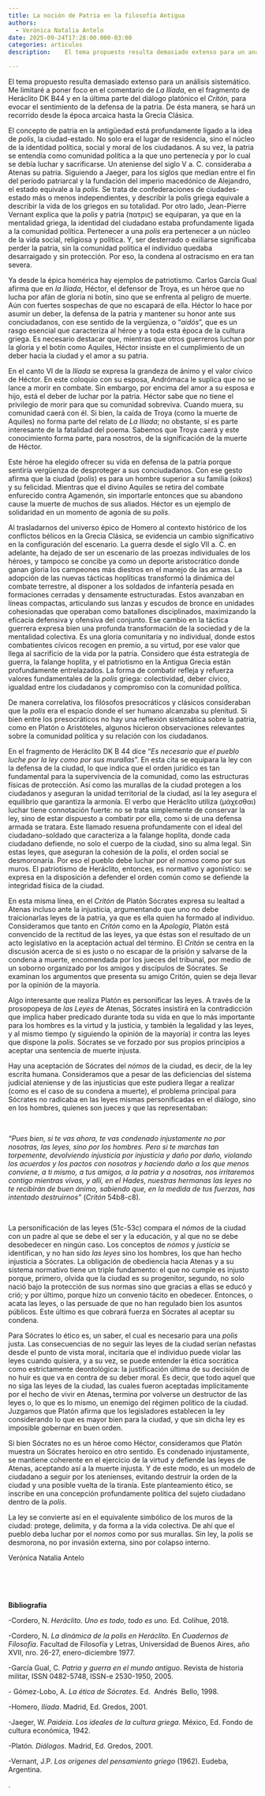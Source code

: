 ```yaml
---
title: La noción de Patria en la filosofía Antigua
authors:
  - Verónica Natalia Antelo
date: 2025-09-24T17:28:00.000-03:00
categories: articulos
description: 	El tema propuesto resulta demasiado extenso para un análisis sistemático. Me limitaré a poner foco en el comentario de La Ilíada, en el fragmento de Heráclito DK B44 y en la última parte del diálogo platónico el Critón, para evocar el sentimiento de la defensa de la patria. De ésta manera, se hará un recorrido desde la época arcaica hasta la Grecia Clásica.

---
```


<p><span style="font-weight: 400;">El tema propuesto resulta demasiado extenso para un an&aacute;lisis sistem&aacute;tico. Me limitar&eacute; a poner foco en el comentario de </span><em><span style="font-weight: 400;">La Il&iacute;ada</span></em><span style="font-weight: 400;">, en el fragmento de Her&aacute;clito DK B44 y en la &uacute;ltima parte del di&aacute;logo plat&oacute;nico el </span><em><span style="font-weight: 400;">Crit&oacute;n, </span></em><span style="font-weight: 400;">para evocar el sentimiento de la defensa de la patria.</span> <span style="font-weight: 400;">De &eacute;sta manera</span><em><span style="font-weight: 400;">, </span></em><span style="font-weight: 400;">se har&aacute; un recorrido desde la &eacute;poca arcaica hasta la Grecia Cl&aacute;sica.</span></p>
<p><span style="font-weight: 400;">El concepto de patria</span><span style="font-weight: 400;"> en la antig&uuml;edad est&aacute; profundamente ligado a la idea de </span><em><span style="font-weight: 400;">polis</span></em><span style="font-weight: 400;">, la ciudad-estado. No solo era el lugar de residencia, sino el n&uacute;cleo de la identidad pol&iacute;tica, social y moral de los ciudadanos. A su vez, la patria se entend&iacute;a como comunidad pol&iacute;tica a la que uno pertenec&iacute;a y por lo cual se deb&iacute;a luchar y sacrificarse. Un ateniense del siglo V a. C. consideraba a Atenas su patria. Siguiendo a Jaeger, para los siglos que median entre el fin del per&iacute;odo patriarcal y la fundaci&oacute;n del imperio maced&oacute;nico de Alejandro, el estado equivale a la </span><em><span style="font-weight: 400;">polis</span></em><span style="font-weight: 400;">. Se trata de confederaciones de ciudades-estado m&aacute;s o menos independientes, y describir la polis griega equivale a describir la vida de los griegos en su totalidad. Por otro lado, Jean-Pierre Vernant explica que la </span><em><span style="font-weight: 400;">polis</span></em><span style="font-weight: 400;"> y patria (&pi;&alpha;&tau;&rho;&iota;&sigmaf;) se equiparan, ya que en la mentalidad griega, la identidad del ciudadano estaba profundamente ligada a la comunidad pol&iacute;tica. Pertenecer a una </span><em><span style="font-weight: 400;">polis </span></em><span style="font-weight: 400;">era pertenecer a un n&uacute;cleo de la vida social, religiosa y pol&iacute;tica. Y, ser desterrado o exiliarse significaba perder la patria, sin la comunidad pol&iacute;tica el individuo quedaba desarraigado y sin protecci&oacute;n. Por eso, la condena al ostracismo en era tan severa.&nbsp;</span></p>
<p><span style="font-weight: 400;">Ya desde la &eacute;pica hom&eacute;rica hay ejemplos de patriotismo. Carlos Garc&iacute;a Gual afirma que en </span><em><span style="font-weight: 400;">la Il&iacute;ada</span></em><span style="font-weight: 400;">, H&eacute;ctor, el defensor de Troya, es un h&eacute;roe que no lucha por af&aacute;n de gloria ni bot&iacute;n, sino que se enfrenta al peligro de muerte. A&uacute;n con fuertes sospechas de que no escapar&aacute; de ella. H&eacute;ctor lo hace por asumir un deber, la defensa de la patria y mantener su honor ante sus conciudadanos, con ese sentido de la verg&uuml;enza, o &ldquo;</span><em><span style="font-weight: 400;">aid&oacute;s</span></em><span style="font-weight: 400;">&rdquo;, que es un rasgo esencial que caracteriza al h&eacute;roe y a toda esta &eacute;poca de la cultura griega. Es necesario destacar que, mientras que otros guerreros luchan por la gloria y el bot&iacute;n como Aquiles, H&eacute;ctor insiste en el cumplimiento de un deber hacia la ciudad y el amor a su patria.&nbsp;</span></p>
<p><span style="font-weight: 400;">En el canto VI de la </span><em><span style="font-weight: 400;">Il&iacute;ada</span></em><span style="font-weight: 400;"> se expresa la grandeza de &aacute;nimo y el valor c&iacute;vico de H&eacute;ctor. En este coloquio con su esposa, Andr&oacute;maca le suplica que no se lance a morir en combate. Sin embargo, por encima del amor a su esposa e hijo, est&aacute; el deber de luchar por la patria. H&eacute;ctor sabe que no tiene el privilegio de morir para que su comunidad sobreviva. Cuando muera, su comunidad caer&aacute; con &eacute;l. Si bien, la ca&iacute;da de Troya (como la muerte de Aquiles) no forma parte del relato de </span><em><span style="font-weight: 400;">La Il&iacute;ada</span></em><span style="font-weight: 400;">; no obstante, s&iacute; es parte interesante de la fatalidad del poema. Sabemos que Troya caer&aacute; y este conocimiento forma parte, para nosotros, de la significaci&oacute;n de la muerte de H&eacute;ctor.&nbsp;</span></p>
<p><span style="font-weight: 400;">Este h&eacute;roe ha elegido ofrecer su vida en defensa de la patria porque sentir&iacute;a verg&uuml;enza de desproteger a sus conciudadanos. Con ese gesto afirma que la ciudad (</span><em><span style="font-weight: 400;">polis</span></em><span style="font-weight: 400;">) es para un hombre superior a su familia (</span><em><span style="font-weight: 400;">oikos</span></em><span style="font-weight: 400;">) y su felicidad.</span> <span style="font-weight: 400;">Mientras que el divino Aquiles se retira del combate enfurecido contra Agamen&oacute;n, sin importarle entonces que su abandono cause la muerte de muchos de sus aliados. H&eacute;ctor es un ejemplo de solidaridad en un momento de agon&iacute;a de su </span><em><span style="font-weight: 400;">polis</span></em><span style="font-weight: 400;">.</span></p>
<p><span style="font-weight: 400;">Al trasladarnos del universo &eacute;pico de Homero al contexto hist&oacute;rico de los conflictos b&eacute;licos en la Grecia Cl&aacute;sica, se evidencia un cambio significativo en la configuraci&oacute;n del escenario. La guerra desde el siglo VII a. C. en adelante, ha dejado de ser un escenario de las proezas individuales de los h&eacute;roes, y tampoco se concibe ya como un deporte aristocr&aacute;tico donde ganan gloria los campeones m&aacute;s diestros en el manejo de las armas. La adopci&oacute;n de las nuevas t&aacute;cticas hopl&iacute;ticas transform&oacute; la din&aacute;mica del combate terrestre, al disponer a los soldados de infanter&iacute;a pesada en formaciones cerradas y densamente estructuradas. Estos avanzaban en l&iacute;neas compactas, articulando sus lanzas y escudos de bronce en unidades cohesionadas que operaban como batallones disciplinados, maximizando la eficacia defensiva y ofensiva del conjunto. Ese cambio en la t&aacute;ctica guerrera expresa bien una profunda transformaci&oacute;n de la sociedad y de la mentalidad colectiva.</span> <span style="font-weight: 400;">Es una gloria comunitaria y no individual, donde estos combatientes c&iacute;vicos recogen en premio, a su virtud, por ese valor que llega al sacrificio de la vida por la patria. Considero que &eacute;sta estrategia de guerra, la falange hoplita, y el patriotismo en la Antigua Grecia est&aacute;n profundamente entrelazados. La forma de combatir refleja y refuerza valores fundamentales de la</span><em><span style="font-weight: 400;"> polis</span></em><span style="font-weight: 400;"> griega: colectividad, deber c&iacute;vico, igualdad entre los ciudadanos y compromiso con la comunidad pol&iacute;tica.&nbsp;</span></p>
<p><span style="font-weight: 400;">De manera correlativa, los fil&oacute;sofos presocr&aacute;ticos y cl&aacute;sicos consideraban que la </span><em><span style="font-weight: 400;">polis</span></em><span style="font-weight: 400;"> era el espacio donde el ser humano alcanzaba su plenitud. Si bien entre los presocr&aacute;ticos no hay una reflexi&oacute;n sistem&aacute;tica sobre la patria, como en Plat&oacute;n o Arist&oacute;teles, algunos hicieron observaciones relevantes sobre la comunidad pol&iacute;tica y su relaci&oacute;n con los ciudadanos.&nbsp;</span></p>
<p><span style="font-weight: 400;">En el fragmento de Her&aacute;clito DK B 44 dice &ldquo;</span><em><span style="font-weight: 400;">Es necesario que el pueblo luche por la ley como por sus murallas</span></em><span style="font-weight: 400;">&rdquo;</span><span style="font-weight: 400;">. En esta cita se equipara la ley con la defensa de la ciudad, lo que indica que el orden jur&iacute;dico es tan fundamental para la supervivencia de la comunidad, como las estructuras f&iacute;sicas de protecci&oacute;n. As&iacute; como las murallas de la ciudad protegen a los ciudadanos y aseguran la unidad territorial de la ciudad, as&iacute; la ley asegura el equilibrio que garantiza la armon&iacute;a. El verbo que Her&aacute;clito utiliza (&mu;ά&chi;&epsilon;&sigma;&theta;&alpha;&iota;) luchar tiene connotaci&oacute;n fuerte: no se trata simplemente de conservar la ley, sino de estar dispuesto a combatir por ella, como si de una defensa armada se tratara. Este llamado resuena profundamente con el ideal del ciudadano-soldado que caracteriza a la falange hoplita, donde cada ciudadano defiende, no solo el cuerpo de la ciudad, sino su alma legal. Sin estas leyes, que aseguran la cohesi&oacute;n de la </span><em><span style="font-weight: 400;">polis</span></em><span style="font-weight: 400;">, el orden social se desmoronar&iacute;a. Por eso el pueblo debe luchar por el </span><em><span style="font-weight: 400;">nomos</span></em><span style="font-weight: 400;"> como por sus muros. El patriotismo de Her&aacute;clito, entonces, es normativo y agon&iacute;stico: se expresa en la disposici&oacute;n a defender el orden com&uacute;n como se defiende la integridad f&iacute;sica de la ciudad.</span></p>
<p><span style="font-weight: 400;">En esta misma l&iacute;nea, en el </span><em><span style="font-weight: 400;">Crit&oacute;n</span></em><span style="font-weight: 400;"> de Plat&oacute;n S&oacute;crates expresa su lealtad a Atenas incluso ante la injusticia, argumentando que uno no debe traicionarlas leyes de la patria, ya que es ella quien ha formado al individuo. Consideramos que tanto en </span><em><span style="font-weight: 400;">Crit&oacute;n</span></em><span style="font-weight: 400;"> como en la </span><em><span style="font-weight: 400;">Apolog&iacute;a</span></em><span style="font-weight: 400;">, Plat&oacute;n est&aacute; convencido de la rectitud de las leyes, ya que &eacute;stas son el resultado de un acto legislativo en la aceptaci&oacute;n actual del t&eacute;rmino. El </span><em><span style="font-weight: 400;">Crit&oacute;n</span></em><span style="font-weight: 400;"> se centra en la discusi&oacute;n acerca de si es justo o no escapar de la prisi&oacute;n y salvarse de la condena a muerte, encomendada por los jueces del tribunal, por medio de un soborno organizado por los amigos y disc&iacute;pulos de S&oacute;crates. Se examinan los argumentos que presenta su amigo Crit&oacute;n, quien se deja llevar por la opini&oacute;n de la mayor&iacute;a.</span></p>
<p><span style="font-weight: 400;">Algo interesante que realiza Plat&oacute;n es personificar las leyes. A trav&eacute;s de la prosopopeya de </span><em><span style="font-weight: 400;">las Leyes</span></em><span style="font-weight: 400;"> de Atenas, S&oacute;crates insistir&aacute; en la contradicci&oacute;n que implica haber predicado durante toda su vida en que lo m&aacute;s importante para los hombres es la virtud y la justicia, y tambi&eacute;n la legalidad y las leyes, y al mismo tiempo (y siguiendo la opini&oacute;n de la mayor&iacute;a) ir contra las leyes que dispone la </span><em><span style="font-weight: 400;">polis</span></em><span style="font-weight: 400;">. S&oacute;crates se ve forzado por sus propios principios a aceptar una sentencia de muerte injusta. </span></p>
<p><span style="font-weight: 400;">Hay una aceptaci&oacute;n de S&oacute;crates del </span><em><span style="font-weight: 400;">n&oacute;mos </span></em><span style="font-weight: 400;">de la ciudad, es decir, de la ley escrita humana. Consideramos que a pesar de las deficiencias del sistema judicial ateniense y de las injusticias que este pudiera llegar a realizar (como es el caso de su condena a muerte), el problema principal para S&oacute;crates no radicaba en las leyes mismas personificadas en el di&aacute;logo, sino en los hombres, quienes son jueces y que las representaban:</span></p>
<p>&nbsp;</p>
<p><em><span style="font-weight: 400;">&ldquo;Pues bien, si te vas ahora, te vas condenado injustamente no por nosotras, las leyes, sino por los hombres. Pero si te marchas tan torpemente, devolviendo injusticia por injusticia y da&ntilde;o por da&ntilde;o, violando los acuerdos y los pactos con nosotras y haciendo da&ntilde;o a los que menos conviene, a ti mismo, a tus amigos, a la patria y a nosotras, nos irritaremos contigo mientras vivas, y all&iacute;, en el Hades, nuestras hermanas las leyes no te recibir&aacute;n de buen &aacute;nimo, sabiendo que, en la medida de tus fuerzas, has intentado destruirnos&rdquo;</span></em><span style="font-weight: 400;"> (</span><em><span style="font-weight: 400;">Crit&oacute;n </span></em><span style="font-weight: 400;">54b8-c8).</span></p>
<p>&nbsp;</p>
<p><span style="font-weight: 400;">La personificaci&oacute;n de</span> <span style="font-weight: 400;">las leyes (51c-53c)</span> <span style="font-weight: 400;">compara el </span><em><span style="font-weight: 400;">n&oacute;mos</span></em><span style="font-weight: 400;"> de la ciudad con un padre al que se debe el ser y la educaci&oacute;n, y al que no se debe desobedecer en ning&uacute;n caso. Los conceptos de </span><em><span style="font-weight: 400;">n&oacute;mos</span></em><span style="font-weight: 400;"> y </span><em><span style="font-weight: 400;">justicia</span></em><span style="font-weight: 400;"> se identifican, y no han sido </span><em><span style="font-weight: 400;">las leyes</span></em><span style="font-weight: 400;"> sino los hombres,</span> <span style="font-weight: 400;">los que han hecho injusticia a S&oacute;crates. La obligaci&oacute;n de obediencia hacia Atenas y a su sistema normativo</span><span style="font-weight: 400;"> tiene un triple fundamento: el que no cumple es injusto porque, primero, olvida que la ciudad es su progenitor, segundo, no solo naci&oacute; bajo la protecci&oacute;n de sus normas sino que gracias a ellas se educ&oacute; y cri&oacute;; y por &uacute;ltimo, porque hizo un convenio t&aacute;cito en obedecer. Entonces, o acata las leyes, o las persuade de que no han regulado bien los asuntos p&uacute;blicos. Este &uacute;ltimo es que cobrar&aacute; fuerza en S&oacute;crates al aceptar su condena.&nbsp;</span></p>
<p><span style="font-weight: 400;">Para S&oacute;crates lo &eacute;tico es, un saber, el cual es necesario para una </span><em><span style="font-weight: 400;">polis</span></em><span style="font-weight: 400;"> justa</span><span style="font-weight: 400;">. </span><span style="font-weight: 400;">Las consecuencias de no seguir las leyes de la ciudad ser&iacute;an nefastas desde el punto de vista moral, incitar&iacute;a que el individuo puede violar las leyes cuando quisiera, y a su vez,</span> <span style="font-weight: 400;">se puede entender la &eacute;tica socr&aacute;tica como estrictamente deontol&oacute;gica: la justificaci&oacute;n &uacute;ltima de su decisi&oacute;n de no huir es que va en contra de su deber moral.</span><span style="font-weight: 400;"> Es decir, que todo aquel que no siga las leyes de la ciudad, las cuales fueron aceptadas impl&iacute;citamente por el hecho de vivir en Atenas</span><strong>, </strong><span style="font-weight: 400;">termina por volverse un destructor de las leyes o, lo que es lo mismo, un enemigo del r&eacute;gimen pol&iacute;tico de la ciudad. Juzgamos que Plat&oacute;n afirma que los legisladores establecen la ley considerando lo que es mayor bien para la ciudad, y que sin dicha ley es imposible gobernar en buen orden.</span></p>
<p><span style="font-weight: 400;">Si bien S&oacute;crates no es un h&eacute;roe como H&eacute;ctor, consideramos que Plat&oacute;n muestra un S&oacute;crates heroico en otro sentido. Es condenado injustamente, se mantiene coherente en el ejercicio de la virtud y defiende las leyes de Atenas, aceptando as&iacute; a la muerte injusta. Y de este modo, es un modelo de ciudadano a seguir por los atenienses, evitando destruir la orden de la ciudad y una posible vuelta de la tiran&iacute;a.</span><span style="font-weight: 400;"> E</span><span style="font-weight: 400;">ste planteamiento &eacute;tico, se inscribe en una concepci&oacute;n profundamente pol&iacute;tica del sujeto ciudadano dentro de la </span><em><span style="font-weight: 400;">polis</span></em><span style="font-weight: 400;">.</span></p>
<p><span style="font-weight: 400;">La ley se convierte as&iacute; en el equivalente simb&oacute;lico de los muros de la ciudad: protege, delimita, y da forma a la vida colectiva. De ah&iacute; que el pueblo deba luchar por el </span><em><span style="font-weight: 400;">nomos</span></em><span style="font-weight: 400;"> como por sus murallas. Sin ley, la </span><em><span style="font-weight: 400;">polis</span></em><span style="font-weight: 400;"> se desmorona, no por invasi&oacute;n externa, sino por colapso interno.</span></p>


<p><span style="font-weight: 400;">Verónica Natalia Antelo</span></p>

<p><br /><br /><br /></p>
<p><strong>Bibliograf&iacute;a</strong></p>
<p><span style="font-weight: 400;">-Cordero, N. </span><em><span style="font-weight: 400;">Her&aacute;clito. Uno es todo, todo es uno.</span></em><span style="font-weight: 400;"> Ed. Colihue, 2018.</span></p>
<p><span style="font-weight: 400;">-Cordero, N. </span><em><span style="font-weight: 400;">La din&aacute;mica de la polis en Her&aacute;clito</span></em><span style="font-weight: 400;">. En </span><em><span style="font-weight: 400;">Cuadernos de Filosof&iacute;a</span></em><span style="font-weight: 400;">. Facultad de Filosof&iacute;a y Letras, Universidad de Buenos Aires, a&ntilde;o XVII, nro. 26-27, enero-diciembre 1977.</span></p>
<p><span style="font-weight: 400;">-Garc&iacute;a Gual, C</span><em><span style="font-weight: 400;">. Patria y guerra en el mundo antiguo</span></em><span style="font-weight: 400;">. Revista de historia militar, ISSN 0482-5748, ISSN-e 2530-1950, 2005.</span></p>
<p><span style="font-weight: 400;">-</span><span style="font-weight: 400;"> G&oacute;mez-Lobo, A. </span><em><span style="font-weight: 400;">La &eacute;tica de S&oacute;crates</span></em><span style="font-weight: 400;">. Ed.&nbsp; Andr&eacute;s&nbsp; Bello, 1998.</span></p>
<p><span style="font-weight: 400;">-Homero, </span><em><span style="font-weight: 400;">Il&iacute;ada</span></em><span style="font-weight: 400;">. Madrid, Ed. Gredos, 2001.</span></p>
<p><span style="font-weight: 400;">-Jaeger, W. </span><em><span style="font-weight: 400;">Paideia. Los ideales de la cultura griega</span></em><span style="font-weight: 400;">. M&eacute;xico, Ed. Fondo de cultura econ&oacute;mica, 1942.</span></p>
<p><span style="font-weight: 400;">-Plat&oacute;n</span><em><span style="font-weight: 400;">. Di&aacute;logos</span></em><span style="font-weight: 400;">. Madrid, Ed. Gredos, 2001.</span></p>
<p><span style="font-weight: 400;">-Vernant, J.P. </span><em><span style="font-weight: 400;">Los or&iacute;genes del pensamiento griego</span></em><span style="font-weight: 400;"> (1962). Eudeba, Argentina.</span></p>
<p><span style="font-weight: 400;">.</span></p>
<p><br /><br /></p>
<!-- Comments are visible in the HTML source only -->

